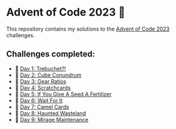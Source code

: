 # Advent of Code 2023 🎄

This repository contains my solutions to the [Advent of Code 2023](https://adventofcode.com/2023) challenges.

## Challenges completed:
- 🎅 [Day 1: Trebuchet?!](https://adventofcode.com/2023/day/1)
- 🎅 [Day 2: Cube Conundrum](https://adventofcode.com/2023/day/2)
- 🎅 [Day 3: Gear Ratios](https://adventofcode.com/2023/day/3)
- 🎅 [Day 4: Scratchcards](https://adventofcode.com/2023/day/4)
- 🎅 [Day 5: If You Give A Seed A Fertilizer](https://adventofcode.com/2023/day/5)
- 🎅 [Day 6: Wait For It](https://adventofcode.com/2023/day/6)
- 🎅 [Day 7: Camel Cards](https://adventofcode.com/2023/day/7)
- 🎅 [Day 8: Haunted Wasteland](https://adventofcode.com/2023/day/8)
- 🎅 [Day 9: Mirage Maintenance](https://adventofcode.com/2023/day/9)



